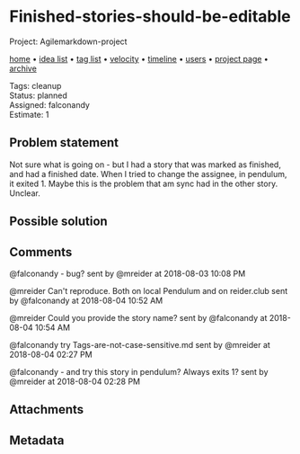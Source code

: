 # Finished-stories-should-be-editable

Project: Agilemarkdown-project

[home](../index.md) • [idea list](../ideas.md) • [tag list](../tags.md) • [velocity](../velocity.md) • [timeline](../timeline.md) • [users](../users.md) • [project page](../agilemarkdown-project.md) • [archive](archive.md)

Tags: cleanup  
Status: planned  
Assigned: falconandy  
Estimate: 1  

## Problem statement

Not sure what is going on - but I had a story that was marked as finished, and had a finished date. When I tried to change the assignee, in pendulum, it exited 1. Maybe this is the problem that am sync had in the other story. Unclear.

## Possible solution

## Comments

@falconandy - bug?
sent by @mreider at 2018-08-03 10:08 PM

@mreider Can't reproduce. Both on local Pendulum and on reider.club
sent by @falconandy at 2018-08-04 10:52 AM

@mreider Could you provide the story name?
sent by @falconandy at 2018-08-04 10:54 AM

@falconandy try Tags-are-not-case-sensitive.md
sent by @mreider at 2018-08-04 02:27 PM

@falconandy - and try this story in pendulum? Always exits 1?
sent by @mreider at 2018-08-04 02:28 PM

## Attachments

## Metadata


